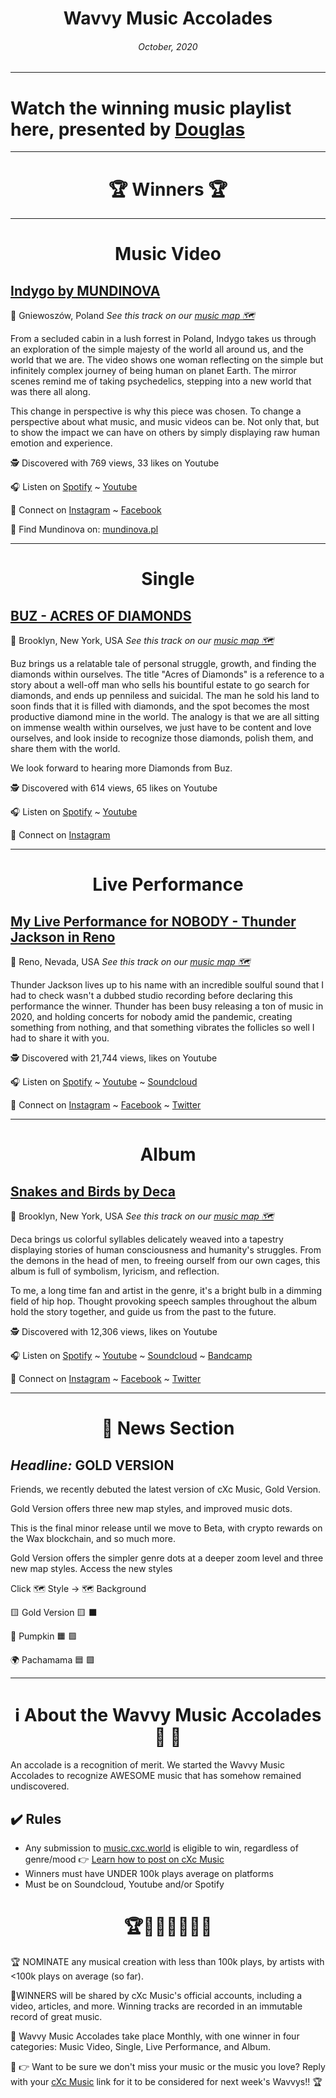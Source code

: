 
# <center> **Wavvy Music Accolades**</center> 
###### <center> October, 2020</center> 

___

# Watch the winning music playlist here, presented by [Douglas](https://douglas.life)




___

# <center>🏆 Winners 🏆 </center>

___

#  <center> **Music Video**</center> 



## [Indygo by MUNDINOVA]()
📍 Gniewoszów, Poland
*See this track on our [music map 🗺️](https://music.cxc.world/?id=1833)*
</center>
From a secluded cabin in a lush forrest in Poland, Indygo takes us through an exploration of the simple majesty of the world all around us, and the world that we are. The video shows one woman reflecting on the simple but infinitely complex journey of being human on planet Earth. The mirror scenes remind me of taking psychedelics, stepping into a new world that was there all along. 

This change in perspective is why this piece was chosen. To change a perspective about what music, and music videos can be. Not only that, but to show the impact we can have on others by simply displaying raw human emotion and experience.  


🕵 Discovered with 769 views, 33 likes on Youtube

🎧 Listen on [Spotify](https://open.spotify.com/artist/3Vb6lmYUNPoC46aAdcXWqA?si=OAcQgztbSX6ot1v4o-v9zQ) ~ [Youtube](https://www.youtube.com/watch?v=8fJM_bNKFME)

💫 Connect on [Instagram](https://www.instagram.com/mundinova.music/) ~ [Facebook](https://www.facebook.com/mundinovamusic/) 

🔗 Find Mundinova on: [mundinova.pl](https://mundinova.pl/en/mundi-2/)

___


#  <center> **Single**</center> 

## [BUZ - ACRES OF DIAMONDS]()
📍 Brooklyn, New York, USA
*See this track on our [music map 🗺️](https://music.cxc.world/?locLat=40.689&locLng=-73.874&zoom=10&id=1830)*
</center>

Buz brings us a relatable tale of personal struggle, growth, and finding the diamonds within ourselves. The title "Acres of Diamonds" is a reference to a story about a well-off man who sells his bountiful estate to go search for diamonds, and ends up penniless and suicidal. The man he sold his land to soon finds that it is filled with diamonds, and the spot becomes the most productive diamond mine in the world. The analogy is that we are all sitting on immense wealth within ourselves, we just have to be content and love ourselves, and look inside to recognize those diamonds, polish them, and share them with the world. 

We look forward to hearing more Diamonds from Buz.


🕵 Discovered with 614 views, 65 likes on Youtube

🎧 Listen on [Spotify](https://open.spotify.com/artist/3HLwtkKPPvrbf7iCZnGKgO) ~ [Youtube](https://www.youtube.com/watch?v=CcgX7ps3g8U)


💫 Connect on [Instagram](https://www.instagram.com/indiebuz/) 



___

#  <center>**Live Performance**</center>

## [My Live Performance for NOBODY - Thunder Jackson in Reno]()
📍 Reno, Nevada, USA
*See this track on our [music map 🗺️](https://music.cxc.world/?id=1834)*
</center>

Thunder Jackson lives up to his name with an incredible soulful sound that I had to check wasn't a dubbed studio recording before declaring this performance the winner. Thunder has been busy releasing a ton of music in 2020, and holding concerts for nobody amid the pandemic, creating something from nothing, and that something vibrates the follicles so well I had to share it with you. 


🕵 Discovered with 21,744 views,  likes on Youtube

🎧 Listen on [Spotify](https://open.spotify.com/artist/3o0xJMKswwtXz2PhrRCHhJ) ~ [Youtube](https://www.youtube.com/watch?v=izAYrp8c6SE) ~ [Soundcloud](https://soundcloud.com/thunderjackson)

💫 Connect on [Instagram](https://www.instagram.com/thunderjackson/) ~ [Facebook](https://www.facebook.com/thunderjackson) ~ [Twitter](https://twitter.com/thunderjackson)

___

#  <center>**Album**</center>


## [Snakes and Birds by Deca]()
📍 Brooklyn, New York, USA
*See this track on our [music map 🗺️](https://music.cxc.world/?id=1835)*
 
</center>
Deca brings us colorful syllables delicately weaved into a tapestry displaying stories of human consciousness and humanity's struggles. From the demons in the head of men, to freeing ourself from our own cages, this album is full of symbolism, lyricism, and reflection. 

To me, a long time fan and artist in the genre, it's a bright bulb in a dimming field of hip hop. Thought provoking speech samples throughout the album hold the story together, and guide us from the past to the future. 


🕵 Discovered with 12,306 views,  likes on Youtube

🎧 Listen on [Spotify](https://open.spotify.com/album/45YqsEtwX8y55UxoUyqyQP) ~ [Youtube](https://www.youtube.com/watch?v=wjzt00RmK-I) ~ [Soundcloud](https://soundcloud.com/decamusic) ~ [Bandcamp](https://deca.bandcamp.com/album/snakes-and-birds)

💫 Connect on [Instagram](https://www.instagram.com/decamusic/?hl=en) ~ [Facebook](https://www.facebook.com/DecaMusic/) ~ [Twitter](https://twitter.com/decamusic?lang=en)


___
# <center>📰 News Section </center>
## *Headline:*  GOLD VERSION

Friends, we recently debuted the latest version of cXc Music, Gold Version. 

Gold Version offers three new map styles, and improved music dots. 

This is the final minor release until we move to Beta, with crypto rewards on the Wax blockchain, and so much more. 

Gold Version offers the simpler genre dots at a deeper zoom level and three new map styles. Access the new styles

Click 🗺️ Style -> 🗺️ Background

🟨 Gold Version 🟨 ⬛

🎃 Pumpkin  🟧 🟪

🌍 Pachamama 🟦 🟩 





___
# <center>ℹ️ About the Wavvy Music Accolades🕺 🌊 </center>

An accolade is a recognition of merit. We started the Wavvy Music Accolades to recognize AWESOME music that has somehow remained undiscovered.


## ✔️ Rules
- Any submission to [music.cxc.world](https://music.cxc.world) is eligible to win, regardless of genre/mood  👉 [Learn how to post on cXc Music](https://docs.cxc.world/knowledge-base/how-to-add-music/)
- Winners must have UNDER 100k plays average on platforms
- Must be on Soundcloud, Youtube and/or Spotify


#  <center>🏆🥇🎼🎶🎵🏅🎊</center>


🏆 NOMINATE any musical creation with less than 100k plays, by artists with <100k plays on average (so far).

🥇WINNERS will be shared by cXc Music's official accounts, including a video, articles, and more. Winning tracks are recorded in an immutable record of great music. 

🌊 Wavvy Music Accolades take place Monthly, with one winner in four categories: Music Video, Single, Live Performance, and Album.

🔑 👉 Want to be sure we don't miss your music or the music you love? Reply with your [cXc Music](https://music.cxc.world) link for it to be considered for next week's Wavvys!! 🏆
<!--stackedit_data:
eyJoaXN0b3J5IjpbMTEzNzc3NzY3NSwtMTc1NzIyOTYzOCw0Mj
UwMDU2NTgsLTEzODMxNTU1MjUsLTU5NjEyMzQxMCwyMDY3OTEx
Nzk3LC0xNDM2NzQ1MDczLDc5MzEyOTMzNSwxODk2NjIwMjgsLT
EwMjYwOTkzMTQsMTY5MjUwMTc2OSwzNDczNDczOTAsMTI5MzEx
ODY2NCw4Mjg1NDE4MTEsLTIwOTAwMTg0ODYsLTIxNDcwNDY4OD
gsMjczMjQ3MjkyLDQyMzg4Nzk4OCwxNDg2ODExMzI5LDUwNjQ1
NzIyOV19
-->